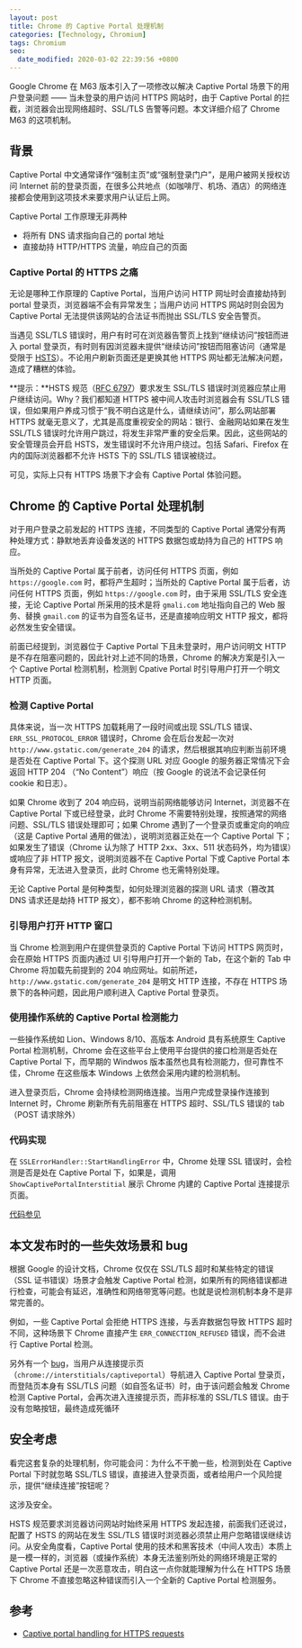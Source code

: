 ```yaml
---
layout: post
title: Chrome 的 Captive Portal 处理机制
categories: [Technology, Chromium]
tags: Chromium
seo:
  date_modified: 2020-03-02 22:39:56 +0800
---
```


Google Chrome 在 M63 版本引入了一项修改以解决 Captive Portal 场景下的用户登录问题 —— 当未登录的用户访问 HTTPS 网站时，由于 Captive Portal 的拦截，浏览器会出现网络超时、SSL/TLS 告警等问题。本文详细介绍了 Chrome M63 的这项机制。

## 背景

Captive Portal 中文通常译作“强制主页”或“强制登录门户”，是用户被网关授权访问 Internet 前的登录页面，在很多公共地点（如咖啡厅、机场、酒店）的网络连接都会使用到这项技术来要求用户认证后上网。

Captive Portal 工作原理无非两种

- 将所有 DNS 请求指向自己的 portal 地址
- 直接劫持 HTTP/HTTPS 流量，响应自己的页面

### Captive Portal 的 HTTPS 之痛

无论是哪种工作原理的 Captive Portal，当用户访问 HTTP 网址时会直接劫持到 portal 登录页，浏览器端不会有异常发生；当用户访问 HTTPS 网站时则会因为 Captive Portal 无法提供该网站的合法证书而抛出 SSL/TLS 安全告警页。

当遇见 SSL/TLS 错误时，用户有时可在浏览器告警页上找到“继续访问”按钮而进入 portal 登录页，有时则有因浏览器未提供“继续访问”按钮而阻塞访问（通常是受限于 [HSTS](https://tools.ietf.org/html/rfc6797#section-12.1)）。不论用户刷新页面还是更换其他 HTTPS 网址都无法解决问题，造成了糟糕的体验。

**提示：**HSTS 规范（[RFC 6797](https://tools.ietf.org/html/rfc6797#section-12.1)）要求发生 SSL/TLS 错误时浏览器应禁止用户继续访问。Why？我们都知道 HTTPS 被中间人攻击时浏览器会有 SSL/TLS 错误，但如果用户养成习惯于“我不明白这是什么，请继续访问”，那么网站部署 HTTPS 就毫无意义了，尤其是高度重视安全的网站：银行、金融网站如果在发生 SSL/TLS 错误时允许用户跳过，将发生非常严重的安全后果。因此，这些网站的安全管理员会开启 HSTS，发生错误时不允许用户绕过。包括 Safari、Firefox 在内的国际浏览器都不允许 HSTS 下的 SSL/TLS 错误被绕过。

可见，实际上只有 HTTPS 场景下才会有 Captive Portal 体验问题。

## Chrome 的 Captive Portal 处理机制

对于用户登录之前发起的 HTTPS 连接，不同类型的 Captive Portal 通常分有两种处理方式：静默地丢弃设备发送的 HTTPS 数据包或劫持为自己的 HTTPS 响应。

当所处的 Captive Portal 属于前者，访问任何 HTTPS 页面，例如 `https://google.com` 时，都将产生超时；当所处的 Captive Portal 属于后者，访问任何 HTTPS 页面，例如 `https://google.com` 时，由于采用 SSL/TLS 安全连接，无论 Captive Portal 所采用的技术是将 `gmali.com` 地址指向自己的 Web 服务、替换 `gmail.com` 的证书为自签名证书，还是直接响应明文 HTTP 报文，都将必然发生安全错误。

前面已经提到，浏览器位于 Captive Portal 下且未登录时，用户访问明文 HTTP 是不存在阻塞问题的，因此针对上述不同的场景，Chrome 的解决方案是引入一个 Captive Portal 检测机制，检测到 Cpative Portal 时引导用户打开一个明文 HTTP 页面。

### 检测 Captive Portal

具体来说，当一次 HTTPS 加载耗用了一段时间或出现 SSL/TLS 错误、`ERR_SSL_PROTOCOL_ERROR` 错误时，Chrome 会在后台发起一次对 `http://www.gstatic.com/generate_204` 的请求，然后根据其响应判断当前环境是否处在 Captive Portal 下。这个探测 URL 对应 Google 的服务器正常情况下会返回 HTTP 204 （“No Content”）响应（按 Google 的说法不会记录任何 cookie 和日志）。

如果 Chrome 收到了 204 响应码，说明当前网络能够访问 Internet，浏览器不在 Captive Portal 下或已经登录，此时 Chrome 不需要特别处理，按照通常的网络问题、SSL/TLS 错误处理即可；如果 Chrome 遇到了一个登录页或重定向的响应（这是 Captive Portal 通用的做法），说明浏览器正处在一个 Captive Portal 下；如果发生了错误（Chrome 认为除了 HTTP 2xx、3xx、511 状态码外，均为错误）或响应了非 HTTP 报文，说明浏览器不在 Captive Portal 下或 Captive Portal 本身有异常，无法进入登录页，此时 Chrome 也无需特别处理。

无论 Captive Portal 是何种类型，如何处理浏览器的探测 URL 请求（篡改其 DNS 请求还是劫持 HTTP 报文），都不影响 Chrome 的这种检测机制。

### 引导用户打开 HTTP 窗口

当 Chrome 检测到用户在提供登录页的 Captive Portal 下访问 HTTPS 网页时，会在原始 HTTPS 页面内通过 UI 引导用户打开一个新的 Tab，在这个新的 Tab 中 Chrome 将加载先前提到的 204 响应网址。如前所述，`http://www.gstatic.com/generate_204` 是明文 HTTP 连接，不存在 HTTPS 场景下的各种问题，因此用户顺利进入 Captive Portal 登录页。

### 使用操作系统的 Captive Portal 检测能力

一些操作系统如 Lion、Windows 8/10、高版本 Android 具有系统原生 Captive Portal 检测机制，Chrome 会在这些平台上使用平台提供的接口检测是否处在 Captive Portal 下，而早期的 Windwos 版本虽然也具有检测能力，但可靠性不佳，Chrome 在这些版本 Windows 上依然会采用内建的检测机制。

进入登录页后，Chrome 会持续检测网络连接。当用户完成登录操作连接到 Internet 时，Chrome 刷新所有先前阻塞在 HTTPS 超时、SSL/TLS 错误的 tab （POST 请求除外）

### 代码实现

在 `SSLErrorHandler::StartHandlingError` 中，Chrome 处理 SSL 错误时，会检测是否是处在 Captive Portal 下，如果是，调用 `ShowCaptivePortalInterstitial` 展示 Chrome 内建的 Captive Portal 连接提示页面。

[代码参见](https://cs.chromium.org/chromium/src/chrome/browser/ssl/ssl_error_handler.cc?l=758&gs=kythe%253A%252F%252Fchromium%253Flang%253Dc%25252B%25252B%253Fpath%253Dsrc%252Fchrome%252Fbrowser%252Fssl%252Fssl_error_handler.cc%2523QwZJlwfNQgMwVE2B2CC4htstj%25252FSxA7%25252BrX1he1%25252FWZnq0%25253D&gsn=StartHandlingError&ct=xref_usages)

## 本文发布时的一些失效场景和 bug

根据 Google 的设计文档，Chrome 仅仅在 SSL/TLS 超时和某些特定的错误（SSL 证书错误）场景才会触发 Captive Portal 检测，如果所有的网络错误都进行检查，可能会有延迟，准确性和网络带宽等问题。也就是说检测机制本身不是非常完善的。

例如，一些 Captive Portal 会拒绝 HTTPS 连接，与丢弃数据包导致 HTTPS 超时不同，这种场景下 Chrome 直接产生 `ERR_CONNECTION_REFUSED` 错误，而不会进行 Captive Portal 检测。

另外有一个 [bug](https://bugs.chromium.org/p/chromium/issues/detail?id=801734)，当用户从连接提示页（`chrome://interstitials/captiveportal`）导航进入 Captive Portal 登录页，而登陆页本身有 SSL/TLS 问题（如自签名证书）时，由于该问题会触发 Chrome 检测 Captive Portal，会再次进入连接提示页，而非标准的 SSL/TLS 错误。由于没有忽略按钮，最终造成死循环

## 安全考虑

看完这套复杂的处理机制，你可能会问：为什么不干脆一些，检测到处在 Captive Portal 下时就忽略 SSL/TLS 错误，直接进入登录页面，或者给用户一个风险提示，提供“继续连接”按钮呢？

这涉及安全。

HSTS 规范要求浏览器访问网站时始终采用 HTTPS 发起连接，前面我们还说过，配置了 HSTS 的网站在发生 SSL/TLS 错误时浏览器必须禁止用户忽略错误继续访问。从安全角度看，Captive Portal 使用的技术和黑客技术（中间人攻击）本质上是一模一样的，浏览器（或操作系统）本身无法鉴别所处的网络环境是正常的 Captive Portal 还是一次恶意攻击，明白这一点你就能理解为什么在 HTTPS 场景下 Chrome 不直接忽略这种错误而引入一个全新的 Captive Portal 检测服务。

## 参考  

- [Captive portal handling for HTTPS requests](https://docs.google.com/document/u/0/d/1k-gP2sswzYNvryu9NcgN7q5XrsMlUdlUdoW9WRaEmfM/mobilebasic)

